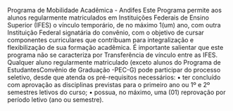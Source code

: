 Programa de Mobilidade
Acadêmica - Andifes
Este Programa permite aos alunos regularmente matriculados em Instituições Federais de
Ensino Superior (IFES) o vínculo temporário, de no máximo 1(um) ano, com outra Instituição
Federal signatária do convênio, com o objetivo de cursar componentes curriculares que contribuam para integralização e flexibilização de sua formação acadêmica.
É importante salientar que este programa não se caracteriza por Transferência de vínculo
entre as IFES.
Qualquer aluno regularmente matriculado (exceto alunos do Programa de EstudantesConvênio de Graduação -PEC-G) pode participar do processo seletivo, desde que atenda os
pré-requisitos necessários:
• ter concluído com aprovação as disciplinas previstas para o primeiro ano ou 1º e 2º semestres letivos do curso;
• possua, no máximo, uma (01) reprovação por período letivo (ano ou semestre).
